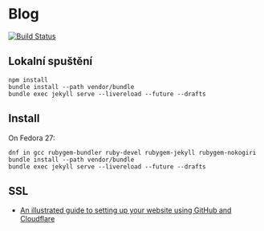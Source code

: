 # Blog

[![Build Status](https://api.travis-ci.org/Kedrigern/Kedrigern.github.io.svg)](https://travis-ci.org/Kedrigern/Kedrigern.github.io)

## Lokalní spuštění

```
npm install
bundle install --path vendor/bundle
bundle exec jekyll serve --livereload --future --drafts
```

## Install

On Fedora 27:

```
dnf in gcc rubygem-bundler ruby-devel rubygem-jekyll rubygem-nokogiri
bundle install --path vendor/bundle
bundle exec jekyll serve --livereload --future --drafts
```

## SSL

- [An illustrated guide to setting up your website using GitHub and Cloudflare](https://medium.freecodecamp.org/an-illustrated-guide-for-setting-up-your-website-using-github-cloudflare-5a7a11ca9465)
